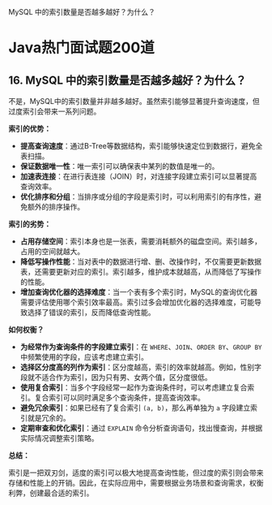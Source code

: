 MySQL 中的索引数量是否越多越好？为什么？

# Java热门面试题200道

## 16. MySQL 中的索引数量是否越多越好？为什么？

不是，MySQL中的索引数量并非越多越好。虽然索引能够显著提升查询速度，但过度索引会带来一系列问题。

**索引的优势：**

*   **提高查询速度**：通过B-Tree等数据结构，索引能够快速定位到数据行，避免全表扫描。
*   **保证数据唯一性**：唯一索引可以确保表中某列的数值是唯一的。
*   **加速表连接**：在进行表连接（JOIN）时，对连接字段建立索引可以显著提高查询效率。
*   **优化排序和分组**：当排序或分组的字段是索引时，可以利用索引的有序性，避免额外的排序操作。

**索引的劣势：**

*   **占用存储空间**：索引本身也是一张表，需要消耗额外的磁盘空间。索引越多，占用的空间就越大。
*   **降低写操作性能**：当对表中的数据进行增、删、改操作时，不仅需要更新数据表，还需要更新对应的索引。索引越多，维护成本就越高，从而降低了写操作的性能。
*   **增加查询优化器的选择难度**：当一个表有多个索引时，MySQL的查询优化器需要评估使用哪个索引效率最高。索引过多会增加优化器的选择难度，可能导致选择了错误的索引，反而降低查询性能。

**如何权衡？**

*   **为经常作为查询条件的字段建立索引**：在 `WHERE`、`JOIN`、`ORDER BY`、`GROUP BY` 中频繁使用的字段，应该考虑建立索引。
*   **选择区分度高的列作为索引**：区分度越高，索引的效率就越高。例如，性别字段就不适合作为索引，因为只有男、女两个值，区分度很低。
*   **使用复合索引**：当多个字段经常一起作为查询条件时，可以考虑建立复合索引。复合索引可以同时满足多个查询条件，提高查询效率。
*   **避免冗余索引**：如果已经有了复合索引 `(a, b)`，那么再单独为 `a` 字段建立索引就是冗余的。
*   **定期审查和优化索引**：通过 `EXPLAIN` 命令分析查询语句，找出慢查询，并根据实际情况调整索引策略。

**总结：**

索引是一把双刃剑，适度的索引可以极大地提高查询性能，但过度的索引则会带来存储和性能上的开销。因此，在实际应用中，需要根据业务场景和查询需求，权衡利弊，创建最合适的索引。
